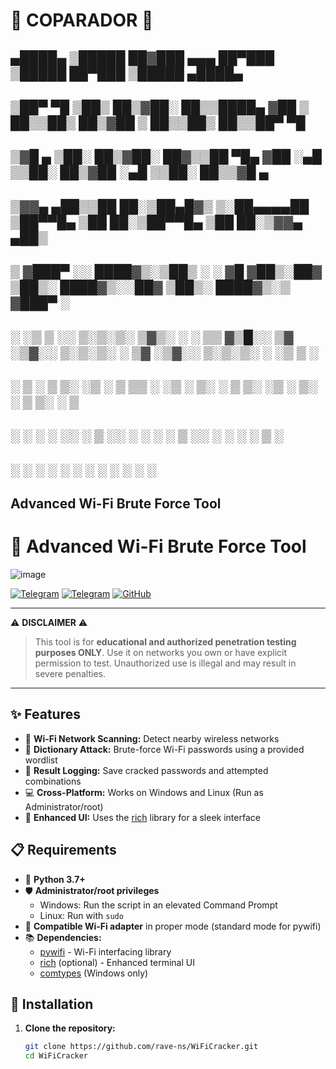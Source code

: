 
# 🔐 COPARADOR 🔐
## ▄████▄   ▒█████   ██▓███   ▄▄▄       ██▀███   ▒█████   ██▀███   ▒█████   ▄████▄  
## ▒██▀ ▀█  ▒██▒  ██▒▓██░  ██▒▒████▄    ▓██ ▒ ██▒▒██▒  ██▒▓██ ▒ ██▒▒██▒  ██▒▒██▀ ▀█  
## ▒▓█    ▄ ▒██░  ██▒▓██░ ██▓▒▒██  ▀█▄  ▓██ ░▄█ ▒▒██░  ██▒▓██ ░▄█ ▒▒██░  ██▒▒▓█    ▄  
## ▒▓▓▄ ▄██▒▒██   ██░▒██▄█▓▒ ▒░██▄▄▄▄██ ▒██▀▀█▄  ▒██   ██░▒██▀▀█▄  ▒██   ██░▒▓▓▄ ▄██▒
## ▒ ▓███▀ ░░ ████▓▒░▒██▒ ░  ░ ▓█   ▓██▒░██▓ ▒██▒░ ████▓▒░░██▓ ▒██▒░ ████▓▒░▒ ▓███▀ ░
## ░ ░▒ ▒  ░░ ▒░▒░▒░ ▒▓▒░ ░  ░ ▒▒   ▓▒█░░ ▒▓ ░▒▓░░ ▒░▒░▒░ ░ ▒▓ ░▒▓░░ ▒░▒░▒░ ░ ░▒ ▒  ░
##   ░  ▒     ░ ▒ ▒░ ░▒ ░       ▒   ▒▒ ░  ░▒ ░ ▒░  ░ ▒ ▒░   ░▒ ░ ▒░  ░ ▒ ▒░   ░  ▒   
## ░          ░ ░ ░  ░░         ░   ▒     ░░   ░ ░ ░ ░ ▒    ░░   ░ ░ ░ ░ ▒  ░        
## ░ ░            ░ ░                 ░  ░   ░         ░ ░     ░           ░ ░  
##                             Advanced Wi-Fi Brute Force Tool

# 📡 Advanced Wi-Fi Brute Force Tool

![image](https://github.com/user-attachments/assets/929bdf86-5808-480f-90cc-cc1d26a24fda)

[![Telegram](https://img.shields.io/badge/Telegram-@Asqlan-blue?logo=telegram)](https://t.me/Asqlan)
[![Telegram](https://img.shields.io/badge/Telegram-@MLBOR-blue?logo=telegram)](https://t.me/MLBOR)
[![GitHub](https://img.shields.io/badge/GitHub-rave--ns-black?logo=github)](https://github.com/rave-ns)

---

⚠️ **DISCLAIMER** ⚠️
> This tool is for **educational and authorized penetration testing purposes ONLY**. Use it on networks you own or have explicit permission to test. Unauthorized use is illegal and may result in severe penalties.

---

## ✨ Features

- 📱 **Wi-Fi Network Scanning:** Detect nearby wireless networks
- 🔑 **Dictionary Attack:** Brute-force Wi-Fi passwords using a provided wordlist
- 📝 **Result Logging:** Save cracked passwords and attempted combinations
- 💻 **Cross-Platform:** Works on Windows and Linux (Run as Administrator/root)
- 🎨 **Enhanced UI:** Uses the [rich](https://github.com/willmcgugan/rich) library for a sleek interface

## 📋 Requirements

- 🐍 **Python 3.7+**
- 🛡️ **Administrator/root privileges**  
  - Windows: Run the script in an elevated Command Prompt
  - Linux: Run with `sudo`
- 📶 **Compatible Wi-Fi adapter** in proper mode (standard mode for pywifi)
- 📚 **Dependencies:**
  - [pywifi](https://pypi.org/project/pywifi/) - Wi-Fi interfacing library
  - [rich](https://pypi.org/project/rich/) (optional) - Enhanced terminal UI
  - [comtypes](https://pypi.org/project/comtypes/) (Windows only)

## 🚀 Installation

1. **Clone the repository:**
   ```sh
   git clone https://github.com/rave-ns/WiFiCracker.git
   cd WiFiCracker
   ```
